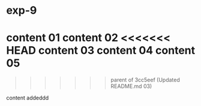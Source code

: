 # exp-9
content 01
content 02
<<<<<<< HEAD
content 03
content 04
content 05
=======

>>>>>>> parent of 3cc5eef (Updated README.md 03)

content addeddd